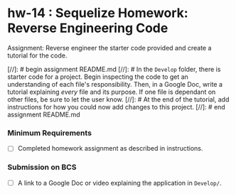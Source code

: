 # hw-14 : Sequelize Homework: Reverse Engineering Code

Assignment: Reverse engineer the starter code provided and create a tutorial for the code. 

[//]: # begin assignment README.md
[//]: # In the `Develop` folder, there is starter code for a project. Begin inspecting the code to get an understanding of each file's responsibility. Then, in a Google Doc, write a tutorial explaining *every* file and its purpose. If one file is dependant on other files, be sure to let the user know.
[//]: # At the end of the tutorial, add instructions for how you could now add changes to this project.
[//]: # end assignment README.md

### Minimum Requirements
* [ ] Completed homework assignment as described in instructions.

### Submission on BCS
* [ ] A link to a Google Doc or video explaining the application in `Develop/`. 
